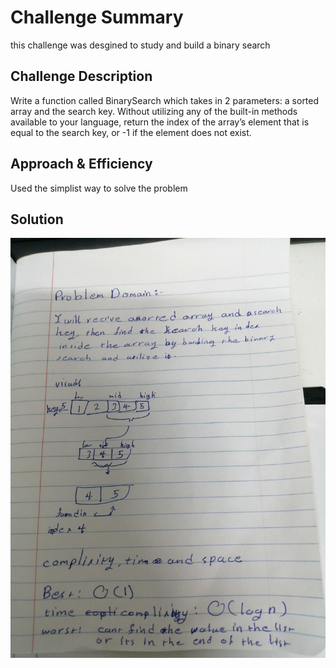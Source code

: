 # Challenge Summary
this challenge was desgined to study and build a binary search  

## Challenge Description
Write a function called BinarySearch which takes in 2 parameters: a sorted array and the search key. Without utilizing any of the built-in methods available to your language, return the index of the array’s element that is equal to the search key, or -1 if the element does not exist.
## Approach & Efficiency
Used the simplist way to solve the problem

## Solution

![array reversed solution](https://github.com/anassawalha95/data-structures-and-algorithms/blob/main/challenges/assests/binarySearch.png?raw=true)

